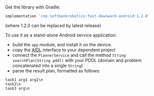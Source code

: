 Get the library with Gradle:
```groovy
implementation 'com.softbankrobotics:fast-downward-android:1.2.0'
```
(where 1.2.0 can be replaced by latest release)

To use it as a stand-alone Android service application:
- build the `app` module, and install it on the device.
- copy the [AIDL](app/src/main/aidl/com/softbankrobotics/fastdownwardplanner/IPlannerService.aidl)
interface to your dependent project
- connect the `PlannerService` and call the method `String searchPlan(String pddl)` with your PDDL
(domain and problem concatenated into a single `String`)
- parse the result plan, formatted as follows:
```
task1 arg1 arg2\n
task2\n
task3 arg\n
```